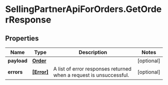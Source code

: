 # SellingPartnerApiForOrders.GetOrderResponse

## Properties

Name | Type | Description | Notes
------------ | ------------- | ------------- | -------------
**payload** | [**Order**](Order.md) |  | [optional] 
**errors** | [**[Error]**](Error.md) | A list of error responses returned when a request is unsuccessful. | [optional] 



